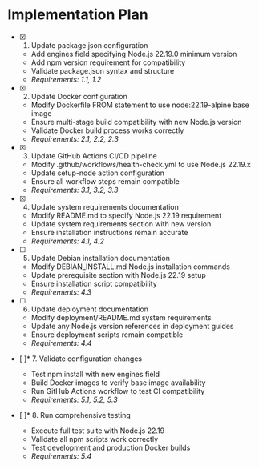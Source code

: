 # Implementation Plan

- [x] 1. Update package.json configuration
  - Add engines field specifying Node.js 22.19.0 minimum version
  - Add npm version requirement for compatibility
  - Validate package.json syntax and structure
  - _Requirements: 1.1, 1.2_

- [x] 2. Update Docker configuration
  - Modify Dockerfile FROM statement to use node:22.19-alpine base image
  - Ensure multi-stage build compatibility with new Node.js version
  - Validate Docker build process works correctly
  - _Requirements: 2.1, 2.2, 2.3_

- [x] 3. Update GitHub Actions CI/CD pipeline
  - Modify .github/workflows/health-check.yml to use Node.js 22.19.x
  - Update setup-node action configuration
  - Ensure all workflow steps remain compatible
  - _Requirements: 3.1, 3.2, 3.3_

- [x] 4. Update system requirements documentation
  - Modify README.md to specify Node.js 22.19 requirement
  - Update system requirements section with new version
  - Ensure installation instructions remain accurate
  - _Requirements: 4.1, 4.2_

- [ ] 5. Update Debian installation documentation
  - Modify DEBIAN_INSTALL.md Node.js installation commands
  - Update prerequisite section with Node.js 22.19 setup
  - Ensure installation script compatibility
  - _Requirements: 4.3_

- [ ] 6. Update deployment documentation
  - Modify deployment/README.md system requirements
  - Update any Node.js version references in deployment guides
  - Ensure deployment scripts remain compatible
  - _Requirements: 4.4_

- [ ]* 7. Validate configuration changes
  - Test npm install with new engines field
  - Build Docker images to verify base image availability
  - Run GitHub Actions workflow to test CI compatibility
  - _Requirements: 5.1, 5.2, 5.3_

- [ ]* 8. Run comprehensive testing
  - Execute full test suite with Node.js 22.19
  - Validate all npm scripts work correctly
  - Test development and production Docker builds
  - _Requirements: 5.4_